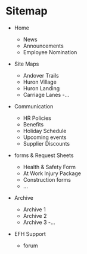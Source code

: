 # Sitemap

- Home
	- News
	- Announcements
	- Employee Nomination

- Site Maps
	- Andover Trails
	- Huron Village
	- Huron Landing
	- Carriage Lanes
	-...

- Communication
	- HR Policies
	- Benefits
	- Holiday Schedule
	- Upcoming events
	- Supplier Discounts

- forms & Request Sheets
	- Health & Safety Form
	- At Work Injury Package
	- Construction forms
	- ...

- Archive
	- Archive 1
	- Archive 2
	- Archive 3
	-...

- EFH Support
	- forum








